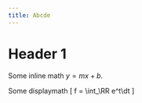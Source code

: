 ```yaml
---
title: Abcde
---
```


# Header 1

Some inline math $y=mx+b$.

Some displaymath
\[
f = \int_\RR e^t\dt
\]